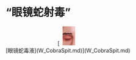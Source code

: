 # “眼镜蛇射毒”  
<div style="display:inline-block"><div class="gamedatalist" style="text-align:center;;min-height:0px;"><div style="text-align:center;">[<div style="width:50px;display:inline-block;text-align:center"><img decoding="async" src="../wiki/Sprite/Eyes.png" href="a.md" style="max-width:50px;max-height:50px;"></div><br>[眼镜蛇毒液](W_CobraSpit.md)](W_CobraSpit.md)</div></div></div>  
  


<script>document.title="“眼镜蛇射毒” - 卡牌生存百科 Card Survival Wiki";</script>